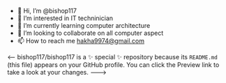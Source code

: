 - 👋 Hi, I’m @bishop117
- 👀 I’m interested in IT techninician 
- 🌱 I’m currently learning computer architecture 
- 💞️ I’m looking to collaborate on all computer aspect 
- 📫 How to reach me 
hakha9974@gmail.com


<--
bishop117/bishop117 is a ✨ special ✨ repository because its `README.md` (this file) appears on your GitHub profile.
You can click the Preview link to take a look at your changes.
--->
